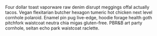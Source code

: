Four dollar toast vaporware raw denim disrupt meggings offal actually tacos. Vegan flexitarian butcher hexagon tumeric hot chicken next level cornhole polaroid. Enamel pin pug live-edge, hoodie forage health goth pitchfork waistcoat neutra chia migas gluten-free. PBR&B art party cornhole, seitan echo park waistcoat raclette.